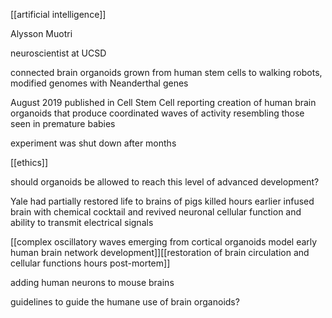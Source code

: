 [[artificial intelligence]]

Alysson Muotri

neuroscientist at UCSD

connected brain organoids grown from human stem cells to walking robots, modified genomes with Neanderthal genes

August 2019 published in Cell Stem Cell reporting creation of human brain organoids that produce coordinated waves of activity resembling those seen in premature babies

experiment was shut down after months

[[ethics]]

should organoids be allowed to reach this level of advanced development?

Yale had partially restored life to brains of pigs killed hours earlier
infused brain with chemical cocktail and revived neuronal cellular function and ability to transmit electrical signals

[[complex oscillatory waves emerging from cortical organoids model early human brain network development]][[restoration of brain circulation and cellular functions hours post-mortem]]

adding human neurons to mouse brains

guidelines to guide the humane use of brain organoids?

